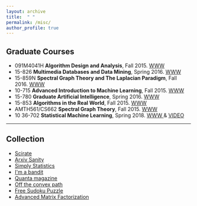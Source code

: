 ```yaml
---
layout: archive
title:  " "
permalink: /misc/
author_profile: true
---
```


## Graduate Courses

 * 091M4041H **Algorithm Design and Analysis**, Fall 2015. [ WWW ](http://bioinfo.ict.ac.cn/~dbu/AlgorithmCourses/CS711008Z/CS711008Z_2015.html)
 * 15-826 **Multimedia Databases and Data Mining**, Spring 2016. [ WWW ](http://www.cs.cmu.edu/~christos/courses/826.S16//)
 * 15-859N **Spectral Graph Theory and The Laplacian Paradigm**, Fall 2016. [ WWW ](http://www.cs.cmu.edu/afs/cs/academic/class/15859n-f16/index.html)
 * 10-715 **Advanced Introduction to Machine Learning**, Fall 2015. [ WWW ](http://www.cs.cmu.edu/~bapoczos/Classes/ML10715_2015Fall/)
 * 15-780 **Graduate Artificial Intelligence**, Spring 2016. [ WWW ](http://www.cs.cmu.edu/afs/cs/academic/class/15780-s16/www/)
 * 15-853 **Algorithms in the Real World**, Fall 2015. [ WWW ](http://www.cs.cmu.edu/afs/cs/project/pscico-guyb/realworld/www/indexF15.html)
 * AMTH561/CS662 **Spectral Graph Theory**, Fall 2015. [ WWW ](http://www.cs.yale.edu/homes/spielman/561/)
 * 10 36-702 **Statistical Machine Learning**, Spring 2018. [ WWW ](http://www.stat.cmu.edu/~larry/=sml/)  &amp;  [ VIDEO ](https://www.youtube.com/channel/UCIvaLZcfz3ikJ1cD-zMpIXg)

---

## Collection

* [ Scirate ](https://scirate.com/)
* [ Arxiv Sanity ](http://www.arxiv-sanity.com/)
* [ Simply Statistics ](http://simplystatistics.org/)
* [ I'm a bandit ](https://blogs.princeton.edu/imabandit/)
* [ Quanta magazine ](https://www.quantamagazine.org/)
* [ Off the convex path ](http://www.offconvex.org/)
* [ Free Sudoku Puzzle ](http://www.sudoku.com/)
* [ Advanced Matrix Factorization ](https://sites.google.com/site/igorcarron2/matrixfactorizations)
